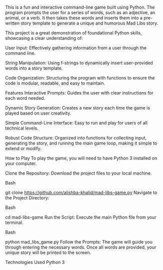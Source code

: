 This is a fun and interactive command-line game built using Python. The program prompts the user for a series of words, such as an adjective, an animal, or a verb. It then takes these words and inserts them into a pre-written story template to generate a unique and humorous Mad Libs story.

This project is a great demonstration of foundational Python skills, showcasing a clear understanding of:

User Input: Effectively gathering information from a user through the command line.

String Manipulation: Using f-strings to dynamically insert user-provided words into a story template.

Code Organization: Structuring the program with functions to ensure the code is modular, readable, and easy to maintain.

Features
Interactive Prompts: Guides the user with clear instructions for each word needed.

Dynamic Story Generation: Creates a new story each time the game is played based on user creativity.

Simple Command-Line Interface: Easy to run and play for users of all technical levels.

Robust Code Structure: Organized into functions for collecting input, generating the story, and running the main game loop, making it simple to extend or modify.

How to Play
To play the game, you will need to have Python 3 installed on your computer.

Clone the Repository: Download the project files to your local machine.

Bash

git clone https://github.com/alishba-khalid/mad-libs-game.py
Navigate to the Project Directory:

Bash

cd mad-libs-game
Run the Script: Execute the main Python file from your terminal.

Bash

python mad_libs_game.py
Follow the Prompts: The game will guide you through entering the necessary words. Once all words are provided, your unique story will be printed to the screen.

Technologies Used
Python 3

